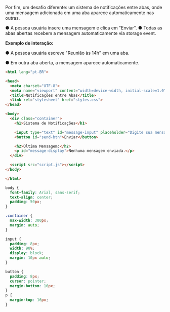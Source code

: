 Por fim, um desafio diferente: um sistema de notificações entre abas, onde uma mensagem adicionada em uma aba aparece automaticamente nas outras.

● A pessoa usuária insere uma mensagem e clica em "Enviar".
● Todas as abas abertas recebem a mensagem automaticamente via storage event.

**Exemplo de interação:**

● A pessoa usuária escreve "Reunião às 14h" em uma aba.

● Em outra aba aberta, a mensagem aparece automaticamente.

```html
<html lang="pt-BR">

<head>
  <meta charset="UTF-8">
  <meta name="viewport" content="width=device-width, initial-scale=1.0">
  <title>Notificações entre Abas</title>
  <link rel="stylesheet" href="styles.css">
</head>

<body>
  <div class="container">
    <h1>Sistema de Notificações</h1>

    <input type="text" id="message-input" placeholder="Digite sua mensagem">
    <button id="send-btn">Enviar</button>

    <h2>Última Mensagem:</h2>
    <p id="message-display">Nenhuma mensagem enviada.</p>
  </div>

  <script src="script.js"></script>
</body>

</html>
```

```css
body {
  font-family: Arial, sans-serif;
  text-align: center;
  padding: 50px;
}

.container {
  max-width: 300px;
  margin: auto;
}

input {
  padding: 8px;
  width: 90%;
  display: block;
  margin: 10px auto;
}

button {
  padding: 8px;
  cursor: pointer;
  margin-bottom: 16px;
}
p {
  margin-top: 16px;
}

```